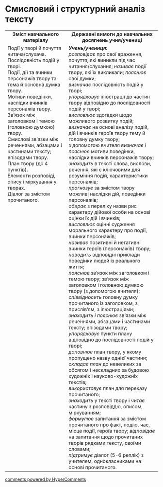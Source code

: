 <div id="hypercomments_widget" class="js-hypercomments-widget invisible"></div>

# Смисловий і структурний аналіз тексту 


<table>
  <tr>
    <td width="40%" align="center"><b>Зміст навчального матеріалу<b></td>
    <td width="60%" align="center"><b>Державні вимоги до навчальних досягнень учня/учениці</b></td>
  </tr>
  <tr>
    <td width="40%" style="vertical-align:top !important;">
Події у творі й почуття читача/слухача.<br>
Послідовність подій у творі. <br>
Події, дії та вчинки персонажів твору та тема й основна думка твору.<br>
Мотиви поведінки, наслідки вчинків персонажів твору.<br>
Зв’язок між заголовком і темою (головною думкою) твору. <br>
Смислові зв’язки між реченнями, абзацами і частинами тексту; епізодами твору.<br>
План твору (до 4 пунктів).<br>
Елементи розповіді, опису і міркування у творах.<br>
Діалог за змістом прочитаного.
</td>
    <td width="60%" style="vertical-align:top !important;">
<i><b>Учень/учениця:</b></i><br>
<i>розповідає</i> про свої враження, почуття, які виникли під час читання/слухання; <i>називає</i> події твору, які їх викликали; <i>пояснює</i> свої думки;<br>
<i>визначає</i> послідовність подій у творі; <br>
<i>упорядковує</i> ілюстрації до частин твору відповідно до послідовності подій у творі;<br>
<i>висловлює</i> здогадки щодо можливого розвитку подій;<br>
<i>визначає</i> на основі аналізу подій, дій і вчинків героїв твору тему й головну думку твору;<br>
з допомогою вчителя <i>визначає і пояснює</i> мотиви поведінки, наслідки вчинків персонажів твору; <br>
<i>знаходить</i> в тексті слова, вислови, речення, які є ключовими для розуміння подій, характеристики персонажів;<br>
<i>прогнозує</i> за змістом твору можливі наслідки дій, поведінки персонажів;<br>
<i>обирає</i> з переліку назви рис характеру дійової особи на основі оцінки їх дій і вчинків;<br>
<i>висловлює</i> оцінні судження морального характеру про події, вчинки персонажів;<br>
<i>називає</i> позитивні й негативні вчинки героїв (персонажів) твору;<br>
<i>наводить</i> відповідні приклади поведінки людей із реального життя;<br>
<i>пояснює</i> зв’язок між заголовком і темою твору; зв’язок між заголовком і головною думкою твору (з допомогою вчителя);<br>
<i>співвідносить</i> головну думку прочитаного із заголовком, з прислів’ям, з ілюстраціями;<br>
<i>знаходить і пояснює</i> зв’язки між реченнями, абзацами і частинами тексту; епізодами твору;<br>
<i>упорядковує</i> пункти плану відповідно до послідовності подій у творі;<br>
<i>доповнює</i> план твору, у якому пропущено назву однієї частини;<br>
<i>складає план</i> до невеликих за обсягом і нескладних за будовою художніх і науково-художніх текстів;<br>
<i>використовує</i> план для переказу прочитаного;<br>
<i>знаходить</i> у тексті твору і <i>читає</i> частину з розповіддю, описом, міркуванням;<br>
<i>формулює</i> запитання за змістом прочитаного про факт, подію, час, місце події, героїв твору; <i>відповідає</i> на запитання щодо прочитаних творів рядками тексту, своїми словами;<br>
<i>підтримує</i> діалог (5-6 реплік) з учителем, однокласниками на основі прочитаного.
</td>
  </tr>
</table>

<div class="js-hypercomments-container">
<a href="http://hypercomments.com" class="hc-link" title="comments widget">comments powered by HyperComments</a>
</div>